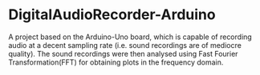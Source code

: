 # DigitalAudioRecorder-Arduino
A project based on the Arduino-Uno board, which is capable of recording audio at a decent sampling rate (i.e. sound recordings are of mediocre quality). The sound recordings were then analysed using Fast Fourier Transformation(FFT) for obtaining plots in the frequency domain.
